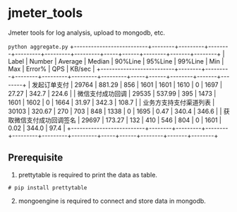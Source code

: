 # jmeter_tools

Jmeter tools for log analysis, upload to mongodb, etc.

```python aggregate.py```
+--------------------------+--------+---------+--------+---------+---------+---------+-----+------+--------+-------+--------+
|          Label           | Number | Average | Median | 90%Line | 95%Line | 99%Line | Min | Max  | Error% |  QPS  | KB/sec |
+--------------------------+--------+---------+--------+---------+---------+---------+-----+------+--------+-------+--------+
|       发起订单支付       | 29764  |  881.29 |  856   |   1601  |   1601  |   1610  |  0  | 1697 | 27.27  | 342.7 | 224.6  |
|     微信支付成功回调     | 29535  |  537.99 |  395   |   1473  |   1601  |   1602  |  0  | 1664 | 31.97  | 342.3 | 108.7  |
|  业务方支持支付渠道列表  | 30103  |  320.67 |  270   |   703   |   848   |   1338  |  0  | 1695 |  0.47  | 340.4 | 346.6  |
| 获取微信支付成功回调签名 | 29697  |  173.27 |  132   |   410   |   546   |   804   |  0  | 1601 |  0.02  | 344.0 |  97.4  |
+--------------------------+--------+---------+--------+---------+---------+---------+-----+------+--------+-------+--------+



## Prerequisite
1. prettytable is required to print the data as table.

```# pip install prettytable```

2. mongoengine is required to connect and store data in mongodb.
